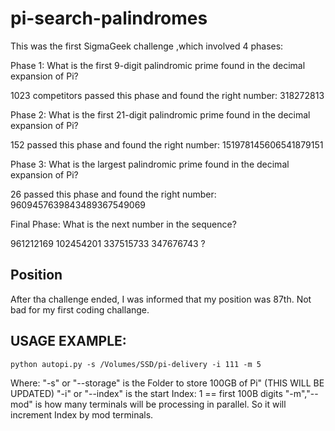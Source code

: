 # pi-search-palindromes
This was the first SigmaGeek challenge ,which involved 4 phases: 

Phase 1: What is the first 9-digit palindromic prime found in the decimal expansion of Pi? 

1023 competitors passed this phase and found the right number: 318272813

Phase 2: What is the first 21-digit palindromic prime found in the decimal expansion of Pi? 

152 passed this phase and found the right number: 151978145606541879151 

Phase 3: What is the largest palindromic prime found in the decimal expansion of Pi? 

26 passed this phase and found the right number: 9609457639843489367549069 

Final Phase: What is the next number in the sequence? 

961212169
102454201
337515733
347676743
?


## Position
After tha challenge ended, I was informed that my position was 87th. 
Not bad for my first coding challange.

## USAGE EXAMPLE:

```python autopi.py -s /Volumes/SSD/pi-delivery -i 111 -m 5```

Where: 
    "-s" or "--storage" is the Folder to store 100GB of Pi" (THIS WILL BE UPDATED)
    "-i" or "--index" is the start Index: 1 == first 100B digits
    "-m","--mod" is how many terminals will be processing in parallel. So it will increment Index by mod terminals.